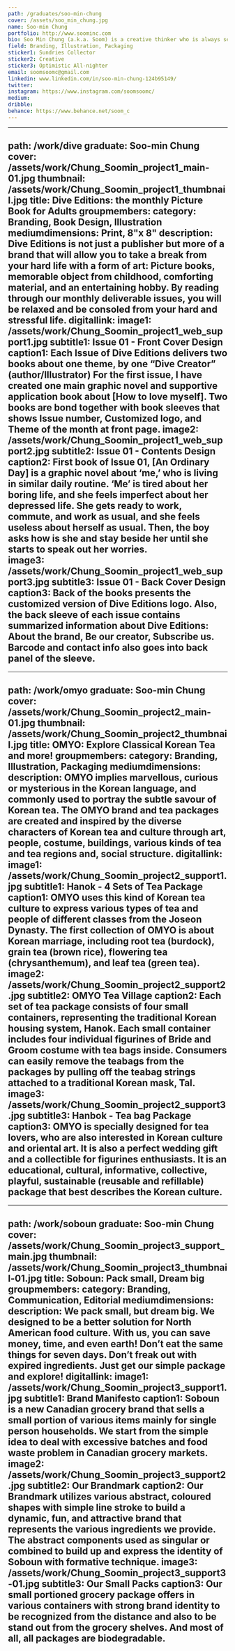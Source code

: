 ```yaml
---
path: /graduates/soo-min-chung
cover: /assets/soo_min_chung.jpg
name: Soo-min Chung
portfolio: http://www.soominc.com
bio: Soo Min Chung (a.k.a. Soom) is a creative thinker who is always seeking for unique and artistic moments in daily routine. Based on in-depth researches and explorations about various interests, she is a way-finder who think design is an essential and powerful component of life. Soo Min believes everything could be special by realizing small happiness from ordinary things. She enjoys sharing these special moments to others with her creative abilities. Also, she is capable of creating the eye-catching identity, the stories, not only by creating visual deliverables but also by creating culture and lifestyles. The background education of Design at York University and Sheridan College (YSDN) allows her to expend the range of design from artistic illustrations to persuasive design system.
field: Branding, Illustration, Packaging
sticker1: Sundries Collector
sticker2: Creative
sticker3: Optimistic All-nighter
email: soomsoomc@gmail.com
linkedin: www.linkedin.com/in/soo-min-chung-124b95149/
twitter:
instagram: https://www.instagram.com/soomsoomc/
medium:
dribble:
behance: https://www.behance.net/soom_c
---
```


---
path: /work/dive
graduate: Soo-min Chung
cover: /assets/work/Chung_Soomin_project1_main-01.jpg
thumbnail: /assets/work/Chung_Soomin_project1_thumbnail.jpg
title: Dive Editions: the monthly Picture Book for Adults
groupmembers:
category: Branding, Book Design, Illustration
mediumdimensions: Print, 8"x 8"
description: Dive Editions is not just a publisher but more of a brand that will allow you to take a break from your hard life with a form of art: Picture books, memorable object from childhood, comforting material, and an entertaining hobby. By reading through our monthly deliverable issues, you will be relaxed and be consoled from your hard and stressful life. 
digitallink:
image1: /assets/work/Chung_Soomin_project1_web_support1.jpg
subtitle1: Issue 01 - Front Cover Design
caption1: Each Issue of Dive Editions delivers two books about one theme, by one “Dive Creator” (author/Illustrator) For the first issue, I have created one main graphic novel and supportive application book about [How to love myself]. Two books are bond together with book sleeves that shows Issue number, Customized logo, and Theme of the month at front page.
image2: /assets/work/Chung_Soomin_project1_web_support2.jpg
subtitle2: Issue 01 - Contents Design
caption2: First book of Issue 01, [An Ordinary Day] is a graphic novel about ‘me,’ who is living in similar daily routine. ‘Me’ is tired about her boring life, and she feels imperfect about her depressed life. She gets ready to work, commute, and work as usual, and she feels useless about herself as usual. Then, the boy asks how is she and stay beside her until she starts to speak out her worries.  
image3: /assets/work/Chung_Soomin_project1_web_support3.jpg
subtitle3: Issue 01 - Back Cover Design
caption3: Back of the books presents the customized version of Dive Editions logo. Also, the back sleeve of each issue contains summarized information about Dive Editions: About the brand, Be our creator, Subscribe us. Barcode and contact info also goes into back panel of the sleeve.
---

---
path: /work/omyo
graduate: Soo-min Chung
cover: /assets/work/Chung_Soomin_project2_main-01.jpg
thumbnail: /assets/work/Chung_Soomin_project2_thumbnail.jpg
title: OMYO: Explore Classical Korean Tea and more!
groupmembers:
category: Branding, Illustration, Packaging
mediumdimensions:
description: OMYO implies marvellous, curious or mysterious in the Korean language, and commonly used to portray the subtle savour of Korean tea. The OMYO brand and tea packages are created and inspired by the diverse characters of Korean tea and culture through art, people, costume, buildings, various kinds of tea and tea regions and, social structure. 
digitallink:
image1: /assets/work/Chung_Soomin_project2_support1.jpg
subtitle1: Hanok - 4 Sets of Tea Package
caption1: OMYO uses this kind of Korean tea culture to express various types of tea and people of different classes from the Joseon Dynasty. The first collection of OMYO is about Korean marriage, including root tea (burdock), grain tea (brown rice), flowering tea (chrysanthemum), and leaf tea (green tea).
image2: /assets/work/Chung_Soomin_project2_support2.jpg
subtitle2: OMYO Tea Village
caption2: Each set of tea package consists of four small containers, representing the traditional Korean housing system, Hanok. Each small container includes four individual figurines of Bride and Groom costume with tea bags inside. Consumers can easily remove the teabags from the packages by pulling off the teabag strings attached to a traditional Korean mask, Tal.
image3: /assets/work/Chung_Soomin_project2_support3.jpg
subtitle3: Hanbok - Tea bag Package
caption3: OMYO is specially designed for tea lovers, who are also interested in Korean culture and oriental art. It is also a perfect wedding gift and a collectible for figurines enthusiasts. It is an educational, cultural, informative, collective, playful, sustainable (reusable and refillable) package that best describes the Korean culture.
---

---
path: /work/soboun
graduate: Soo-min Chung
cover: /assets/work/Chung_Soomin_project3_support_main.jpg
thumbnail: /assets/work/Chung_Soomin_project3_thumbnail-01.jpg
title: Soboun: Pack small, Dream big
groupmembers:
category: Branding, Communication, Editorial
mediumdimensions:
description: We pack small, but dream big. We designed to be a better solution for North American food culture. With us, you can save money, time, and even earth! Don’t eat the same things for seven days. Don’t freak out with expired ingredients. Just get our simple package and explore!
digitallink:
image1: /assets/work/Chung_Soomin_project3_support1.jpg
subtitle1: Brand Manifesto
caption1: Soboun is a new Canadian grocery brand that sells a small portion of various items mainly for single person households. We start from the simple idea to deal with excessive batches and food waste problem in Canadian grocery markets. 
image2: /assets/work/Chung_Soomin_project3_support2.jpg
subtitle2: Our Brandmark
caption2: Our Brandmark utilizes various abstract, coloured shapes with simple line stroke to build a dynamic, fun, and attractive brand that represents the various ingredients we provide. The abstract components used as singular or combined to build up and express the identity of Soboun with formative technique.
image3: /assets/work/Chung_Soomin_project3_support3-01.jpg
subtitle3: Our Small Packs
caption3: Our small portioned grocery package offers in various containers with strong brand identity to be recognized from the distance and also to be stand out from the grocery shelves. And most of all, all packages are biodegradable. 
---
